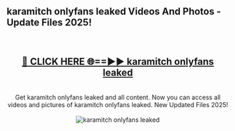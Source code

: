 <h2>karamitch onlyfans leaked Videos And Photos - Update Files 2025!</h2>
<br>
<div align="center">
<h2><a href="https://linkcuts.com/hfmhzwbr" rel="nofollow">🔴 CLICK HERE 🌐==►► karamitch onlyfans leaked</a></h2>
<br>
Get karamitch onlyfans leaked and all content. Now you can access all videos and pictures of karamitch onlyfans leaked. New Updated Files 2025!
<br>
<br>
<a href="https://linkcuts.com/hfmhzwbr" rel="nofollow" data-target="animated-image.originalLink"><img src="https://i.ibb.co.com/WyWwxjT/player-gif2.gif" alt="karamitch onlyfans leaked" style="max-width: 100%; display: inline-block;" data-target="animated-image.originalImage"></a>
</div>
<br>